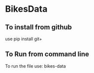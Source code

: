# BikesData

## To install from github

use pip install git+


## To Run from command line            

To run the file use: bikes-data

